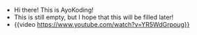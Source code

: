 - Hi there! This is AyoKoding!
- This is still empty, but I hope that this will be filled later!
- {{video https://www.youtube.com/watch?v=YR5WdGrpoug}}